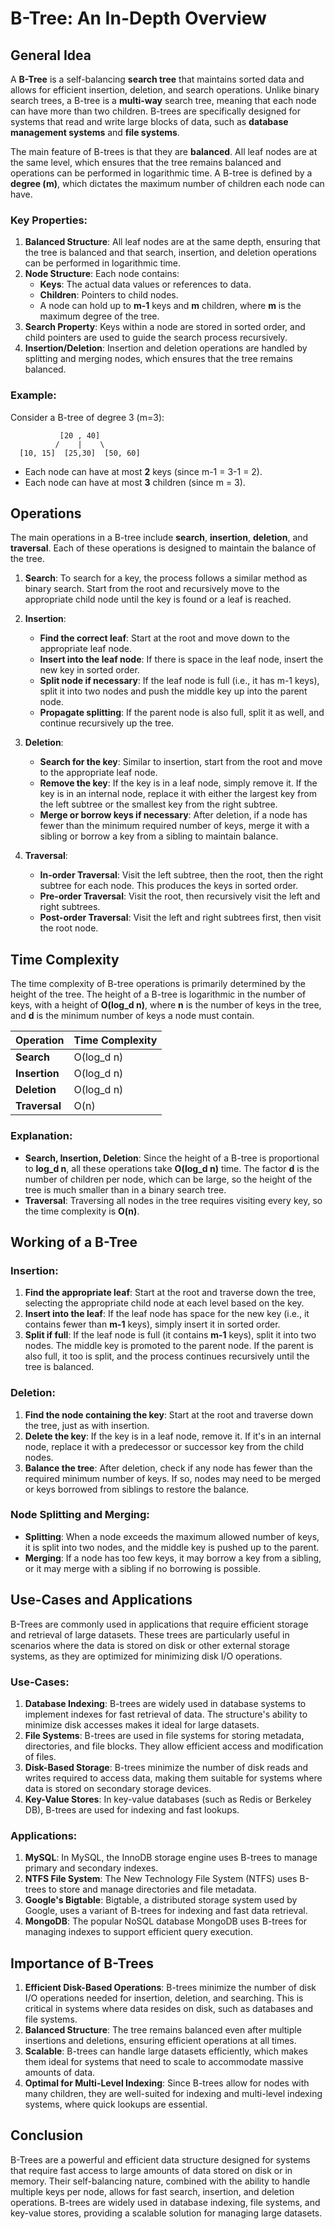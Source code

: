 # B-Tree: An In-Depth Overview

## General Idea

A **B-Tree** is a self-balancing **search tree** that maintains sorted data and allows for efficient insertion, deletion, and search operations. Unlike binary search trees, a B-tree is a **multi-way** search tree, meaning that each node can have more than two children. B-trees are specifically designed for systems that read and write large blocks of data, such as **database management systems** and **file systems**.

The main feature of B-trees is that they are **balanced**. All leaf nodes are at the same level, which ensures that the tree remains balanced and operations can be performed in logarithmic time. A B-tree is defined by a **degree (m)**, which dictates the maximum number of children each node can have. 

### Key Properties:
1. **Balanced Structure**: All leaf nodes are at the same depth, ensuring that the tree is balanced and that search, insertion, and deletion operations can be performed in logarithmic time.
2. **Node Structure**: Each node contains:
   - **Keys**: The actual data values or references to data.
   - **Children**: Pointers to child nodes.
   - A node can hold up to **m-1** keys and **m** children, where **m** is the maximum degree of the tree.
3. **Search Property**: Keys within a node are stored in sorted order, and child pointers are used to guide the search process recursively.
4. **Insertion/Deletion**: Insertion and deletion operations are handled by splitting and merging nodes, which ensures that the tree remains balanced.

### Example:

Consider a B-tree of degree 3 (m=3):

```text
           [20 , 40]
          /    |    \
  [10, 15]  [25,30]  [50, 60]
```

- Each node can have at most **2** keys (since m-1 = 3-1 = 2).
- Each node can have at most **3** children (since m = 3).

## Operations

The main operations in a B-tree include **search**, **insertion**, **deletion**, and **traversal**. Each of these operations is designed to maintain the balance of the tree.

1. **Search**: To search for a key, the process follows a similar method as binary search. Start from the root and recursively move to the appropriate child node until the key is found or a leaf is reached.

2. **Insertion**:
   - **Find the correct leaf**: Start at the root and move down to the appropriate leaf node.
   - **Insert into the leaf node**: If there is space in the leaf node, insert the new key in sorted order.
   - **Split node if necessary**: If the leaf node is full (i.e., it has m-1 keys), split it into two nodes and push the middle key up into the parent node.
   - **Propagate splitting**: If the parent node is also full, split it as well, and continue recursively up the tree.

3. **Deletion**:
   - **Search for the key**: Similar to insertion, start from the root and move to the appropriate leaf node.
   - **Remove the key**: If the key is in a leaf node, simply remove it. If the key is in an internal node, replace it with either the largest key from the left subtree or the smallest key from the right subtree.
   - **Merge or borrow keys if necessary**: After deletion, if a node has fewer than the minimum required number of keys, merge it with a sibling or borrow a key from a sibling to maintain balance.

4. **Traversal**:
   - **In-order Traversal**: Visit the left subtree, then the root, then the right subtree for each node. This produces the keys in sorted order.
   - **Pre-order Traversal**: Visit the root, then recursively visit the left and right subtrees.
   - **Post-order Traversal**: Visit the left and right subtrees first, then visit the root node.

## Time Complexity

The time complexity of B-tree operations is primarily determined by the height of the tree. The height of a B-tree is logarithmic in the number of keys, with a height of **O(log_d n)**, where **n** is the number of keys in the tree, and **d** is the minimum number of keys a node must contain.

| Operation          | Time Complexity  |
|--------------------|------------------|
| **Search**         | O(log_d n)       |
| **Insertion**      | O(log_d n)       |
| **Deletion**       | O(log_d n)       |
| **Traversal**      | O(n)             |

### Explanation:
- **Search, Insertion, Deletion**: Since the height of a B-tree is proportional to **log_d n**, all these operations take **O(log_d n)** time. The factor **d** is the number of children per node, which can be large, so the height of the tree is much smaller than in a binary search tree.
- **Traversal**: Traversing all nodes in the tree requires visiting every key, so the time complexity is **O(n)**.

## Working of a B-Tree

### Insertion:
1. **Find the appropriate leaf**: Start at the root and traverse down the tree, selecting the appropriate child node at each level based on the key.
2. **Insert into the leaf**: If the leaf node has space for the new key (i.e., it contains fewer than **m-1** keys), simply insert it in sorted order.
3. **Split if full**: If the leaf node is full (it contains **m-1** keys), split it into two nodes. The middle key is promoted to the parent node. If the parent is also full, it too is split, and the process continues recursively until the tree is balanced.

### Deletion:
1. **Find the node containing the key**: Start at the root and traverse down the tree, just as with insertion.
2. **Delete the key**: If the key is in a leaf node, remove it. If it's in an internal node, replace it with a predecessor or successor key from the child nodes.
3. **Balance the tree**: After deletion, check if any node has fewer than the required minimum number of keys. If so, nodes may need to be merged or keys borrowed from siblings to restore the balance.

### Node Splitting and Merging:
- **Splitting**: When a node exceeds the maximum allowed number of keys, it is split into two nodes, and the middle key is pushed up to the parent.
- **Merging**: If a node has too few keys, it may borrow a key from a sibling, or it may merge with a sibling if no borrowing is possible.

## Use-Cases and Applications

B-Trees are commonly used in applications that require efficient storage and retrieval of large datasets. These trees are particularly useful in scenarios where the data is stored on disk or other external storage systems, as they are optimized for minimizing disk I/O operations.

### Use-Cases:
1. **Database Indexing**: B-trees are widely used in database systems to implement indexes for fast retrieval of data. The structure's ability to minimize disk accesses makes it ideal for large datasets.
2. **File Systems**: B-trees are used in file systems for storing metadata, directories, and file blocks. They allow efficient access and modification of files.
3. **Disk-Based Storage**: B-trees minimize the number of disk reads and writes required to access data, making them suitable for systems where data is stored on secondary storage devices.
4. **Key-Value Stores**: In key-value databases (such as Redis or Berkeley DB), B-trees are used for indexing and fast lookups.

### Applications:
1. **MySQL**: In MySQL, the InnoDB storage engine uses B-trees to manage primary and secondary indexes.
2. **NTFS File System**: The New Technology File System (NTFS) uses B-trees to store and manage directories and file metadata.
3. **Google's Bigtable**: Bigtable, a distributed storage system used by Google, uses a variant of B-trees for indexing and fast data retrieval.
4. **MongoDB**: The popular NoSQL database MongoDB uses B-trees for managing indexes to support efficient query execution.

## Importance of B-Trees

1. **Efficient Disk-Based Operations**: B-trees minimize the number of disk I/O operations needed for insertion, deletion, and searching. This is critical in systems where data resides on disk, such as databases and file systems.
2. **Balanced Structure**: The tree remains balanced even after multiple insertions and deletions, ensuring efficient operations at all times.
3. **Scalable**: B-trees can handle large datasets efficiently, which makes them ideal for systems that need to scale to accommodate massive amounts of data.
4. **Optimal for Multi-Level Indexing**: Since B-trees allow for nodes with many children, they are well-suited for indexing and multi-level indexing systems, where quick lookups are essential.

## Conclusion

B-Trees are a powerful and efficient data structure designed for systems that require fast access to large amounts of data stored on disk or in memory. Their self-balancing nature, combined with the ability to handle multiple keys per node, allows for fast search, insertion, and deletion operations. B-trees are widely used in database indexing, file systems, and key-value stores, providing a scalable solution for managing large datasets.
